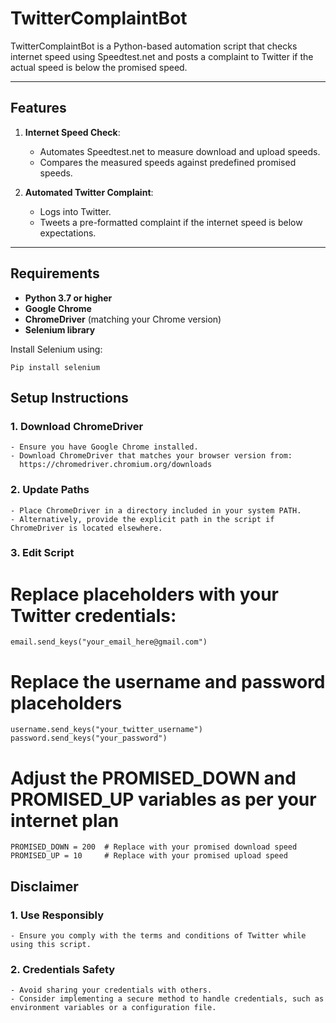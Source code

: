 # TwitterComplaintBot

TwitterComplaintBot is a Python-based automation script that checks internet speed using Speedtest.net and posts a complaint to Twitter if the actual speed is below the promised speed.

---

## Features

1. **Internet Speed Check**:
   - Automates Speedtest.net to measure download and upload speeds.
   - Compares the measured speeds against predefined promised speeds.

2. **Automated Twitter Complaint**:
   - Logs into Twitter.
   - Tweets a pre-formatted complaint if the internet speed is below expectations.

---

## Requirements

- **Python 3.7 or higher**
- **Google Chrome**
- **ChromeDriver** (matching your Chrome version)
- **Selenium library**

Install Selenium using:

    Pip install selenium

## Setup Instructions

### 1. Download ChromeDriver
    - Ensure you have Google Chrome installed.
    - Download ChromeDriver that matches your browser version from:
      https://chromedriver.chromium.org/downloads

### 2. Update Paths

    - Place ChromeDriver in a directory included in your system PATH.
    - Alternatively, provide the explicit path in the script if ChromeDriver is located elsewhere.

### 3. Edit Script

   # Replace placeholders with your Twitter credentials:

    email.send_keys("your_email_here@gmail.com")  
    
   # Replace the username and password placeholders
    username.send_keys("your_twitter_username")  
    password.send_keys("your_password")
    
   # Adjust the PROMISED_DOWN and PROMISED_UP variables as per your internet plan
    PROMISED_DOWN = 200  # Replace with your promised download speed
    PROMISED_UP = 10     # Replace with your promised upload speed

## Disclaimer

### 1. Use Responsibly

    - Ensure you comply with the terms and conditions of Twitter while using this script.

### 2. Credentials Safety

    - Avoid sharing your credentials with others.
    - Consider implementing a secure method to handle credentials, such as environment variables or a configuration file.

